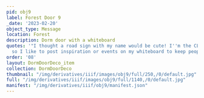 ```yaml
---
pid: obj9
label: Forest Door 9
_date: '2023-02-20'
object_type: Message
location: Forest
description: Dorm door with a whiteboard
quotes: '"I thought a road sign with my name would be cute! I''m the CL for our floor,
  so I like to post inspiration or events on my whiteboard to keep people motivated."'
order: '08'
layout: DormDoorDeco_item
collection: DormDoorDeco
thumbnail: "/img/derivatives/iiif/images/obj9/full/250,/0/default.jpg"
full: "/img/derivatives/iiif/images/obj9/full/1140,/0/default.jpg"
manifest: "/img/derivatives/iiif/obj9/manifest.json"
---
```

